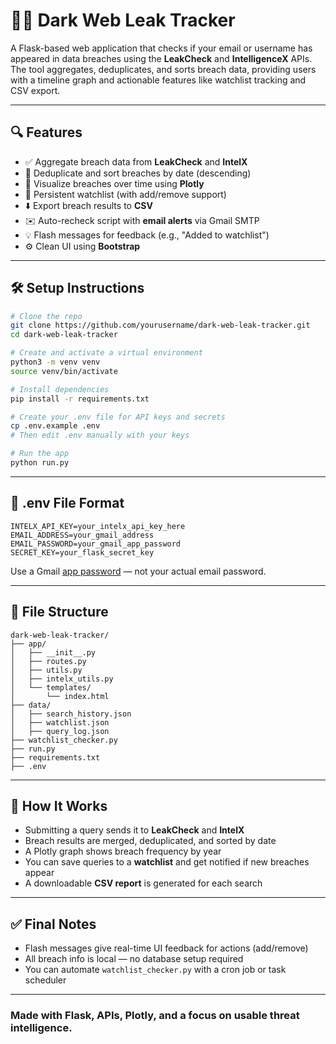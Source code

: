 # 🕵️‍♂️ Dark Web Leak Tracker

A Flask-based web application that checks if your email or username has appeared in data breaches using the **LeakCheck** and **IntelligenceX** APIs. The tool aggregates, deduplicates, and sorts breach data, providing users with a timeline graph and actionable features like watchlist tracking and CSV export.

---

## 🔍 Features

* ✅ Aggregate breach data from **LeakCheck** and **IntelX**
* 🧼 Deduplicate and sort breaches by date (descending)
* 📅 Visualize breaches over time using **Plotly**
* 📌 Persistent watchlist (with add/remove support)
* ⬇️ Export breach results to **CSV**
* ✉️ Auto-recheck script with **email alerts** via Gmail SMTP
* 💡 Flash messages for feedback (e.g., "Added to watchlist")
* ⚙️ Clean UI using **Bootstrap**

---

## 🛠️ Setup Instructions

```bash
# Clone the repo
git clone https://github.com/yourusername/dark-web-leak-tracker.git
cd dark-web-leak-tracker

# Create and activate a virtual environment
python3 -m venv venv
source venv/bin/activate

# Install dependencies
pip install -r requirements.txt

# Create your .env file for API keys and secrets
cp .env.example .env
# Then edit .env manually with your keys

# Run the app
python run.py
```

---

## 🔐 .env File Format

```env
INTELX_API_KEY=your_intelx_api_key_here
EMAIL_ADDRESS=your_gmail_address
EMAIL_PASSWORD=your_gmail_app_password
SECRET_KEY=your_flask_secret_key
```

Use a Gmail [app password](https://support.google.com/accounts/answer/185833) — not your actual email password.

---

## 🧾 File Structure

```
dark-web-leak-tracker/
├── app/
│   ├── __init__.py
│   ├── routes.py
│   ├── utils.py
│   ├── intelx_utils.py
│   └── templates/
│       └── index.html
├── data/
│   ├── search_history.json
│   ├── watchlist.json
│   ├── query_log.json
├── watchlist_checker.py
├── run.py
├── requirements.txt
├── .env
```

---

## 🧠 How It Works

* Submitting a query sends it to **LeakCheck** and **IntelX**
* Breach results are merged, deduplicated, and sorted by date
* A Plotly graph shows breach frequency by year
* You can save queries to a **watchlist** and get notified if new breaches appear
* A downloadable **CSV report** is generated for each search

---

## ✅ Final Notes

* Flash messages give real-time UI feedback for actions (add/remove)
* All breach info is local — no database setup required
* You can automate `watchlist_checker.py` with a cron job or task scheduler

---

### Made with Flask, APIs, Plotly, and a focus on usable threat intelligence.
